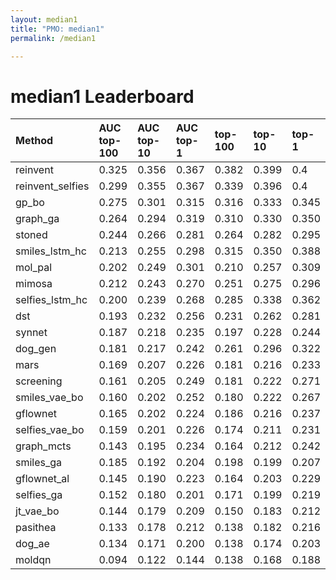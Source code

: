 ```yaml
---
layout: median1
title: "PMO: median1"
permalink: /median1

---
```


# median1 Leaderboard




| Method | AUC top-100 | AUC top-10 | AUC top-1 | top-100 | top-10 | top-1 |
| :--- | :------------- | :--- | :--- | :--- | :--- | :--- |
| reinvent | 0.325 | 0.356 | 0.367 | 0.382 | 0.399 | 0.4 |
| reinvent_selfies | 0.299 | 0.355 | 0.367 | 0.339 | 0.396 | 0.4 |
| gp_bo | 0.275 | 0.301 | 0.315 | 0.316 | 0.333 | 0.345 |
| graph_ga | 0.264 | 0.294 | 0.319 | 0.310 | 0.330 | 0.350 |
| stoned | 0.244 | 0.266 | 0.281 | 0.264 | 0.282 | 0.295 |
| smiles_lstm_hc | 0.213 | 0.255 | 0.298 | 0.315 | 0.350 | 0.388 |
| mol_pal | 0.202 | 0.249 | 0.301 | 0.210 | 0.257 | 0.309 |
| mimosa | 0.212 | 0.243 | 0.270 | 0.251 | 0.275 | 0.296 |
| selfies_lstm_hc | 0.200 | 0.239 | 0.268 | 0.285 | 0.338 | 0.362 |
| dst | 0.193 | 0.232 | 0.256 | 0.231 | 0.262 | 0.281 |
| synnet | 0.187 | 0.218 | 0.235 | 0.197 | 0.228 | 0.244 |
| dog_gen | 0.181 | 0.217 | 0.242 | 0.261 | 0.296 | 0.322 |
| mars | 0.169 | 0.207 | 0.226 | 0.181 | 0.216 | 0.233 |
| screening | 0.161 | 0.205 | 0.249 | 0.181 | 0.222 | 0.271 |
| smiles_vae_bo | 0.160 | 0.202 | 0.252 | 0.180 | 0.222 | 0.267 |
| gflownet | 0.165 | 0.202 | 0.224 | 0.186 | 0.216 | 0.237 |
| selfies_vae_bo | 0.159 | 0.201 | 0.226 | 0.174 | 0.211 | 0.231 |
| graph_mcts | 0.143 | 0.195 | 0.234 | 0.164 | 0.212 | 0.242 |
| smiles_ga | 0.185 | 0.192 | 0.204 | 0.198 | 0.199 | 0.207 |
| gflownet_al | 0.145 | 0.190 | 0.223 | 0.164 | 0.203 | 0.229 |
| selfies_ga | 0.152 | 0.180 | 0.201 | 0.171 | 0.199 | 0.219 |
| jt_vae_bo | 0.144 | 0.179 | 0.209 | 0.150 | 0.183 | 0.212 |
| pasithea | 0.133 | 0.178 | 0.212 | 0.138 | 0.182 | 0.216 |
| dog_ae | 0.134 | 0.171 | 0.200 | 0.138 | 0.174 | 0.203 |
| moldqn | 0.094 | 0.122 | 0.144 | 0.138 | 0.168 | 0.188 |


